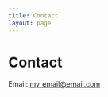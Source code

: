 ```yaml
---
title: Contact
layout: page
---
```


# Contact

Email: [my_email@email.com](mailto:my_eamil@email.com)